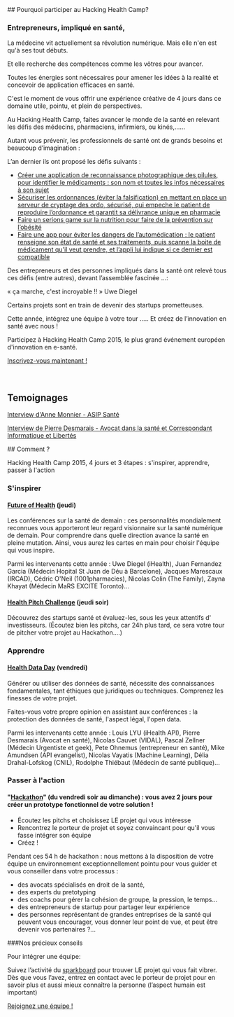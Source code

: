 <div class="col-xs-12 col-md-6" markdown="1">
## Pourquoi participer au Hacking Health Camp?

### Entrepreneurs, impliqué en santé,

La médecine vit actuellement sa révolution numérique. Mais elle n'en est qu'à ses tout débuts.

Et elle recherche des compétences comme les vôtres pour avancer.

Toutes les énergies sont nécessaires pour amener les idées à la realité et concevoir de application efficaces en santé.

C'est le moment de vous offrir une expérience créative de 4 jours dans ce domaine utile, pointu, et plein de perspectives.

Au Hacking Health Camp, faites avancer le monde de la santé en relevant les défis des médecins, pharmaciens, infirmiers, ou kinés,......

Autant vous prévenir, les professionnels de santé ont de grands besoins et beaucoup d’imagination :

L’an dernier ils ont proposé les défis suivants :

- [Créer une application de reconnaissance photographique des pilules, pour identifier le médicaments : son nom et toutes les infos nécessaires à son sujet](http://projects.digitalhealthcamp.eu/projet0/)
- [Sécuriser les ordonnances (éviter la falsification) en mettant en place un serveur de cryptage des ordo, sécurisé, qui empeche le patient de reproduire l’ordonnance et garantit sa délivrance unique en pharmacie](http://projects.digitalhealthcamp.eu/projet1/)
- [Faire un serions game sur la nutrition pour faire de la prévention sur l’obésité](http://projects.digitalhealthcamp.eu/serious-games-sur-la-nutrition/)
- [Faire une app pour éviter les dangers de l’automédication : le patient renseigne son état de santé et ses traitements,  puis scanne la boite de médicament qu'il veut prendre, et l’appli lui indique si ce dernier est compatible](http://projects.digitalhealthcamp.eu/29-flash-med/)

Des entrepreneurs et des personnes impliqués dans la santé ont relevé tous ces défis (entre autres), devant l’assemblée fascinée ...:

« ça marche, c'est incroyable !! » Uwe Diegel

Certains projets sont en train de devenir des startups prometteuses.

Cette année, intégrez une équipe à votre tour ..... Et créez de l’innovation en santé avec nous !

Participez à Hacking Health Camp 2015, le plus grand événement européen d'innovation en e-santé.

<a href="http://hhcamp.eventbrite.fr" class="btn btn-primary btn-block">
          Inscrivez-vous maintenant !
        </a>
<br><br><br>


## Temoignages

[Interview d'Anne Monnier - ASIP Santé](https://docs.google.com/document/d/1pd08N0n5XE5LmL8rmKT7p4eMU5Asv-C1KUYXJYYWroQ/edit?usp=sharing)

[Interview de Pierre Desmarais - Avocat dans la santé et Correspondant Informatique et Libertés](https://docs.google.com/document/d/15uvwJ7n5x4vhNqHbWkRkPUIrV-9-WgjPRMrzgwXCjq4/edit?usp=sharing)
</div>

<div class="col-xs-12 col-md-6" markdown="1">
## Comment ?

Hacking Health Camp 2015, 4 jours et 3 étapes : s'inspirer, apprendre, passer à l'action

### S'inspirer

#### [Future of Health](future-of-health.html) (jeudi)

Les conférences sur la santé de demain : ces personnalités mondialement reconnues vous apporteront leur regard visionnaire sur la santé numérique de demain.
Pour comprendre dans quelle direction avance la santé en pleine mutation. Ainsi, vous aurez les cartes en main pour choisir l'équipe qui vous inspire.

Parmi les intervenants cette année : Uwe Diegel (iHealth), Juan Fernandez Garcia (Médecin Hopital St Juan de Déu à Barcelone), Jacques Marescaux (IRCAD), Cédric O'Neil (1001pharmacies), Nicolas Colin (The Family), Zayna Khayat (Médecin MaRS EXCITE Toronto)...

#### [Health Pitch Challenge](health-pitch-challenge.html) (jeudi soir)

Découvrez des startups santé et évaluez-les, sous les yeux attentifs d' investisseurs.
(Écoutez bien les pitchs, car 24h plus tard, ce sera votre tour de pitcher votre projet au Hackathon....)

### Apprendre

#### [Health Data Day](health-data-day.html) (vendredi)

Générer ou utiliser des données de santé, nécessite des connaissances fondamentales, tant éthiques que juridiques ou techniques.
Comprenez les finesses de votre projet.

Faites-vous votre propre opinion en assistant aux conférences : la protection des données de santé, l'aspect légal, l'open data.

Parmi les intervenants cette année : Louis LYU (iHealth API), Pierre Desmarais (Avocat en santé), Nicolas Cauvet (VIDAL), Pascal Zellner (Médecin Urgentiste et geek), Pete Ohnemus (entrepreneur en santé), Mike Amundsen (API evangelist), Nicolas Vayatis (Machine Learning), Délia Drahal-Lofskog (CNIL), Rodolphe Thiébaut (Médecin de santé publique)...

### Passer à l'action

#### "[Hackathon](health-hackathon.html)" (du vendredi soir au dimanche) : vous avez 2 jours pour créer un prototype fonctionnel de votre solution !

 - Écoutez les pitchs et choisissez LE projet qui vous intéresse
 - Rencontrez le porteur de projet et soyez convaincant pour qu'il vous fasse intégrer son équipe
 - Créez !

Pendant ces 54 h de hackathon : nous mettons à la disposition de votre équipe un environnement exceptionnellement pointu pour vous guider et vous conseiller dans votre processus :

 - des avocats spécialisés en droit de la santé,
 - des experts du pretotyping
 - des coachs  pour gérer la cohésion de groupe, la pression, le temps…
 - des entrepreneurs de startup pour partager leur expérience
 - des personnes représentant de grandes entreprises de la santé qui peuvent vous encourager, vous donner leur point de vue, et peut être devenir vos partenaires ?...

###Nos précieux conseils

Pour intégrer une équipe:

Suivez l’activité du [sparkboard](http://hhcamp.spaskboard.com) pour trouver LE projet qui vous fait vibrer. Dès que vous l’avez, entrez en contact avec le porteur de projet pour en savoir plus et aussi mieux connaître la personne  (l’aspect humain est important)

<a href="http://hhcamp.sparkboard.com" class="btn btn-primary btn-block">
          Rejoignez une équipe !
        </a>
</div>
